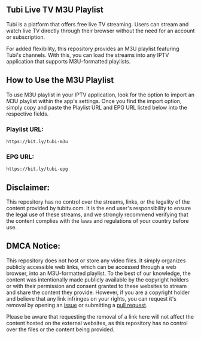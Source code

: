 ## Tubi Live TV M3U Playlist

Tubi is a platform that offers free live TV streaming. Users can stream and watch live TV directly through their browser without the need for an account or subscription.

For added flexibility, this repository provides an M3U playlist featuring Tubi's channels. With this, you can load the streams into any IPTV application that supports M3U-formatted playlists.

## How to Use the M3U Playlist

To use M3U playlist in your IPTV application, look for the option to import an M3U playlist within the app's settings. Once you find the import option, simply copy and paste the Playlist URL and EPG URL listed below into the respective fields.

### Playlist URL:
``https://bit.ly/tubi-m3u``

### EPG URL:
``https://bit.ly/tubi-epg``

## Disclaimer:

This repository has no control over the streams, links, or the legality of the content provided by tubitv.com. It is the end user's responsibility to ensure the legal use of these streams, and we strongly recommend verifying that the content complies with the laws and regulations of your country before use.

## DMCA Notice:

This repository does not host or store any video files. It simply organizes publicly accessible web links, which can be accessed through a web browser, into an M3U-formatted playlist. To the best of our knowledge, the content was intentionally made publicly available by the copyright holders or with their permission and consent granted to these websites to stream and share the content they provide. However, if you are a copyright holder and believe that any link infringes on your rights, you can request it's removal by opening an [issue](https://github.com/dtankdempse/tubi-m3u/issues) or submitting a [pull request](https://github.com/dtankdempse/tubi-m3u/pulls).

Please be aware that requesting the removal of a link here will not affect the content hosted on the external websites, as this repository has no control over the files or the content being provided.
